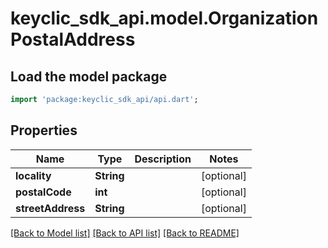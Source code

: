 # keyclic_sdk_api.model.OrganizationPostalAddress

## Load the model package
```dart
import 'package:keyclic_sdk_api/api.dart';
```

## Properties
Name | Type | Description | Notes
------------ | ------------- | ------------- | -------------
**locality** | **String** |  | [optional] 
**postalCode** | **int** |  | [optional] 
**streetAddress** | **String** |  | [optional] 

[[Back to Model list]](../README.md#documentation-for-models) [[Back to API list]](../README.md#documentation-for-api-endpoints) [[Back to README]](../README.md)


